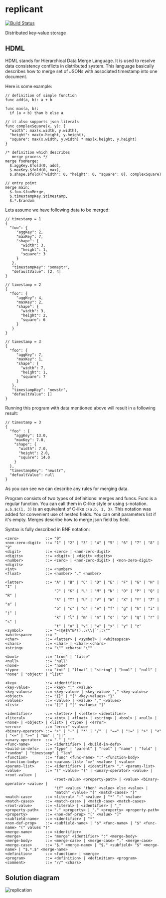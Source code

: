 # replicant
[![Build Status](https://travis-ci.org/Kambius/replicant.svg?branch=master)](https://travis-ci.org/Kambius/replicant)

Distributed key-value storage

## HDML
HDML stands for Hierarchical Data Merge Language. It is used to resolve data consistency conflicts in distributed system. This language basically describes how to merge set of JSONs with associated timestamp into one document.

Here is some example:
```
// definition of simple function
func add(a, b): a + b

func max(a, b):
  if (a < b) than b else a

// it also supports json literals
func complexSquare(x, y): {
  "width": max(x.width, y.width),
  "height": max(x.height, y.height),
  "square": max(x.width, y.width) * max(x.height, y.height)
}

/* definition which describes
   merge process */
merge fooMerge:
  $.aggKey.$fold(0, add),
  $.maxKey.$fold(0, max),
  $.shape.$fold({"width": 0, "height": 0, "square": 0}, complexSquare)

// entry point
merge main:
  $.foo.$fooMerge,
  $.timestampKey.$timestamp,
  $.*.$random
```

Lets assume we have following data to be merged:
```
// timestamp = 1
{
  "foo": {
     "aggKey": 2,
     "maxKey": 7,
     "shape": {
       "width": 3,
       "height": 1,
       "square": 3
     }
   },
   "timestampKey": "somestr",
   "defaultValue": [2, 4]
}

// timestamp = 2
{
  "foo": {
     "aggKey": 4,
     "maxKey": 2,
     "shape": {
       "width": 3,
       "height": 2,
       "square": 6
     }
   }
}

// timestamp = 3
{
  "foo": {
     "aggKey": 7,
     "maxKey": 1,
     "shape": {
       "width": 7,
       "height": 1,
       "square": 7
     }
   },
   "timestampKey": "newstr",
   "defaultValue": []
}
```
Running this program with data mentioned above will result in a following result:
```
// timestamp = 3
{
  "foo" : {
    "aggKey": 13.0,
    "maxKey": 7.0,
    "shape": {
      "width": 7.0,
      "height": 2.0,
      "square": 14.0
    }
  },
  "timestampKey": "newstr",
  "defaultValue": null
}
```

As you can see we can describe any rules for merging data.

Program consists of two types of definitions: merges and funcs. Func is a regular function. You can call them in C-like style or using `$`-notation. `a.b.$c(1, 3)` is an equivalent of C-like  `c(a.b, 1, 3)`. This notation was added for convenient use of nested fields. You can omit parameters list if it's empty. Merges describe how to merge json field by field. 

Syntax is fully described in BNF notation:
```
<zero>            ::= "0"
<non-zero-digit>  ::= "1" | "2" | "3" | "4" | "5" | "6" | "7" | "8" | "9"
<digit>           ::= <zero> | <non-zero-digit>
<digits>          ::= <digit> | <digit> <digits>
<number>          ::= <zero> | <non-zero-digit> | <non-zero-digit> <digits>
<int>             ::= <number>
<float>           ::= <number> "." <number>

<letter>          ::= "A" | "B" | "C" | "D" | "E" | "F" | "G" | "H" | "I" | 
                      "J" | "K" | "L" | "M" | "N" | "O" | "P" | "Q" | "R" | 
                      "S" | "T" | "U" | "V" | "W" | "X" | "Y" | "Z" | "a" | 
                      "b" | "c" | "d" | "e" | "f" | "g" | "h" | "i" | "j" | 
                      "k" | "l" | "m" | "n" | "o" | "p" | "q" | "r" | "s" | 
                      "t" | "u" | "v" | "w" | "x" | "y" | "z"
<symbol>          ::= "~!@#$%^&*(),./\\|`';:\""
<whitespace>      ::= "    "
<char>            ::= <letter> | <symbol> | <whitespace>
<chars>           ::= <char> | <char> <chars> 
<string>          ::= "\"" <chars> "\""       

<bool>            ::= "true" | "false"
<null>            ::= "null"
<none>            ::= "none"
<type>            ::= "int" | "float" | "string" | "bool" | "null" | "none" | "object" | "list"

<key>             ::= <identifier>
<key-value>       ::= <key> ":" <value>
<key-values>      ::= <key-value> | <key-value> "," <key-values>
<object>          ::= "{}" | "{" <key-values> "}"
<values>          ::= <value> | <value> "," <values>
<list>            ::= "[]" | "[" <values> "]"

<identifier>      ::= <letter> | <letter> <identifier>
<literal>         ::= <int> | <float> | <string> | <bool> | <null> | <none> | <object> | <list> | <type> | <error>
<error>           ::= "error" <value>
<binary-operator> ::= "+" | "-" | "*" | "/"  | "==" | "!=" | ">" | "<" | "<=" | ">=" | "&&" | "||" 
<unary-operator>  ::= "-" | "!"
<func-name>       ::= <identifier> | <build-in-defs>
<build-in-defs>   ::= "type" | "parent" | "root" | "name" | "fold" | "random" | "timestamp" | "len"
<function>        ::= "func" <func-name> ":" <function-body>
<function-body>   ::= <params-list> "=>" <value> | <value>
<params-list>     ::= <identifier> | <identifier> "," <params-list>
<value>           ::= "(" <value> ")" | <unary-operator> <value> | <root-value> | 
                      <root-value> <property-path> | <value> <binary-operator> <value> |
                      "if" <value> "then" <value> else <value> |
                      "match" <value> "{" <match-cases> "}"
<match-case>      ::= <literal> ":" <value> | "*" ":" <value>
<match-cases>     ::= <match-case> | <match-case> <match-cases>
<root-value>      ::= <literal> | <identifier> | "_"
<property-path>   ::= "." <property> | "." <property> <property-path>
<property>        ::= <non-def-prop> "[" <value> "]"
<subfield-name>   ::= <identifier> | "*"
<non-def-prop>    ::= <subfield-name> | "$" <func-name> | "$" <func-name> "(" values ")"
<merge-name>      ::= <identifier>
<merge>           ::= "merge" <identifier> ":" <merge-body>
<merge-body>      ::= <merge-case> | <merge-case> "," <merge-case>
<merge-case>      ::= "$." <merge-name> | "$." <subfield> "$" <merge-name> | "$.*.$" <merge-name>
<definition>      ::= <function> | <merge>
<program>         ::= <definition> | <definition> <program>
<comment>         ::= "//" <chars>

```




## Solution diagram
![replication](https://www.plantuml.com/plantuml/svg/ZPJFJy8m5CVl_IjUk0092_7dWQY1G3GS4B9v8nvgzwABfPrTXnV-U1_hm6uMTOScw_VxUUstU-kuiDpOSYF1O2upmMsc5MCsin8XneyI2miBdQ9aB2Td9hASAmkTgLRMQ2dHm7hw-Dm1Ne0tfqrAurcJIQms_1KNND58NB9mN6lUiUTDDgwtfucBLuxpvXnpqMQg_K-4eoO7ofjrt6MJMvKlIVa2wrNYYFhTUQ-QthcogBXiHvlNQ5XsbQuPUpMwpE41BTnB_Sc0ddLqvn_aQA_6lVT-9Ne2sLfLA-l1sTB87TvA0mfRelQEPjpotjOXwvie-gd694EbxtOxXYezH5sLTZX3-KjSSb3S0Mm78FuLce23Vm0cbxVJnrD7u3NCwFY2lL05Ly83Ajphd15C3H8DNAMGqwTEANS5SM6pxLxn_O5oTLi54iIJFWoxyBISBKVmQNWEcG9H5bPlO8D5GNcWEsGe2uI91UJY3HJzfDKYTTdePDwq5rem5FXKouJuFngeTNP9AGG5EKOmzLLpJD7mDplmczuRKpnztZ-RioRZLdEEQQHBy0i0 "replication")